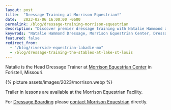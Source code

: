 ```yaml
---
layout: post
title:  "Dressage Training at Morrison Equestrian!"
date:   2023-02-06 16:00:00 -0600
permalink: /blog/dressage-training-morrison-equestrian
description: "Discover premier dressage training with Natalie Hammond at Morrison Equestrian Center in Wildwood, MO. Offering personalized training, clinics, and lessons for both riders and horses"
keywrods: "Natalie Hammond Dressage, Morrison Equestrian Center, Dressage Training, Horse Riding Lessons, Dressage Clinics, Equestrian Training, Wildwood Missouri Dressage, Dressage Horse Breeding, Elite Dressage Training"
featured: false
redirect_from: 
  - "/blog/riverside-equestrian-labadie-mo"
  - /blog/dressage-training-the-stables-at-lake-st-louis
---
```

Natalie is the Head Dressage Trainer at [Morrison Equestrian Center](https://morrisonequestriancenter.com) in Foristell, Missouri.

{% picture assets/images/2023/morrison.webp %}

Trailer in lessons are available at the Morrison Equestrian Facility.

For [Dressage Boarding](/boarding.html) please [contact Morrison Equestrian](https://morrisonequestriancenter.com/contact/) directly.


